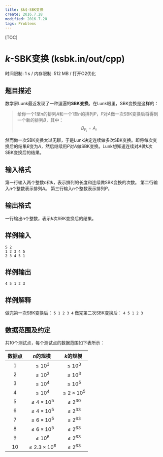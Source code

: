 ```yaml
---
title: $k$-SBK变换
create: 2016.7.28
modified: 2016.7.28
tags: Problems
---
```


[TOC]
# $k$-SBK变换 (ksbk.in/out/cpp)
时间限制: 1 s / 内存限制: 512 MB / 打开O2优化

## 题目描述
数学家Lunk最近发现了一种逗逼的**SBK变换**。在Lunk眼里，SBK变换是这样的：

> 给你一个$1$至$n$的排列$A$和一个$1$至$n$的排列$P$，$P$对$A$做一次SBK变换后将得到一个新的排列$B$，其中：
> $$ B_{P_i} = A_i \tag{SBK Transformation}$$

然而做一次SBK变换太过无聊，于是Lunk决定连续做多次SBK变换。即将每次变换后的结果$B$变为$A$，然后继续用$P$对$A$做SBK变换。Lunk想知道连续对$A$做$k$次SBK变换后的结果。

## 输入格式
第一行输入两个整数$n$和$k$，表示排列的长度和连续做SBK变换的次数。
第二行输入$n$个整数表示排列$A$。
第三行输入$n$个整数表示排列$P$。

## 输出格式
一行输出$n$个整数，表示$k$次SBK变换后的结果。

## 样例输入
```
5 2
1 2 3 4 5
2 3 4 5 1
```

## 样例输出
```
4 5 1 2 3
```

## 样例解释
做完第一次SBK变换后： `5 1 2 3 4`
做完第二次SBK变换后： `4 5 1 2 3`

## 数据范围及约定
共$10$个测试点，每个测试点的数据范围如下表所示：

|数据点|$n$的规模|$k$的规模|
|:-:|:-:|:-:|
|1|$\le10^3$          |$\le10^3$|
|2|$\le10^3$          |$\le10^3$|
|3|$\le10^4$          |$\le10^5$|
|4|$\le10^4$          |$\le2\times10^5$|
|5|$\le4\times10^5$   |$\le2^{30}$|
|6|$\le4\times10^5$   |$\le2^{33}$|
|7|$\le6\times10^5$   |$\le2^{63}$|
|8|$\le6\times10^5$   |$\le2^{63}$|
|9|$\le10^6$          |$\le2^{63}$|
|10|$\le2.3\times10^6$|$\le2^{63}$|
